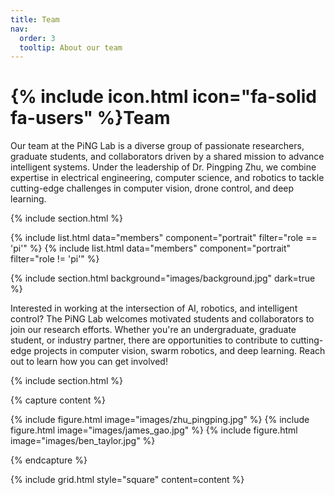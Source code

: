 ```yaml
---
title: Team
nav:
  order: 3
  tooltip: About our team
---
```


# {% include icon.html icon="fa-solid fa-users" %}Team

Our team at the PiNG Lab is a diverse group of passionate researchers, graduate students, and collaborators driven by a shared mission to advance intelligent systems. Under the leadership of Dr. Pingping Zhu, we combine expertise in electrical engineering, computer science, and robotics to tackle cutting-edge challenges in computer vision, drone control, and deep learning.

{% include section.html %}

{% include list.html data="members" component="portrait" filter="role == 'pi'" %}
{% include list.html data="members" component="portrait" filter="role != 'pi'" %}

{% include section.html background="images/background.jpg" dark=true %}

Interested in working at the intersection of AI, robotics, and intelligent control? The PiNG Lab welcomes motivated students and collaborators to join our research efforts. Whether you're an undergraduate, graduate student, or industry partner, there are opportunities to contribute to cutting-edge projects in computer vision, swarm robotics, and deep learning. Reach out to learn how you can get involved!

{% include section.html %}

{% capture content %}

{% include figure.html image="images/zhu_pingping.jpg" %}
{% include figure.html image="images/james_gao.jpg" %}
{% include figure.html image="images/ben_taylor.jpg" %}

{% endcapture %}

{% include grid.html style="square" content=content %}
